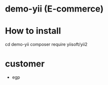 # demo-yii (E-commerce)

# How to install
  cd demo-yii
  composer require yiisoft/yii2

# customer
  - egp

